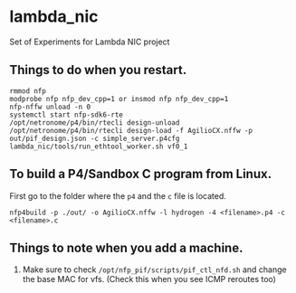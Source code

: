 # lambda_nic
Set of Experiments for Lambda NIC project


## Things to do when you restart.

```
rmmod nfp
modprobe nfp nfp_dev_cpp=1 or insmod nfp nfp_dev_cpp=1
nfp-nffw unload -n 0
systemctl start nfp-sdk6-rte
/opt/netronome/p4/bin/rtecli design-unload
/opt/netronome/p4/bin/rtecli design-load -f AgilioCX.nffw -p out/pif_design.json -c simple_server.p4cfg
lambda_nic/tools/run_ethtool_worker.sh vf0_1
```

## To build a P4/Sandbox C program from Linux.

First go to the folder where the `p4` and the `c` file is located.
```
nfp4build -p ./out/ -o AgilioCX.nffw -l hydrogen -4 <filename>.p4 -c <filename>.c
```


## Things to note when you add a machine.

1. Make sure to check `/opt/nfp_pif/scripts/pif_ctl_nfd.sh` and change the base MAC for vfs. (Check this when you see ICMP reroutes too)

